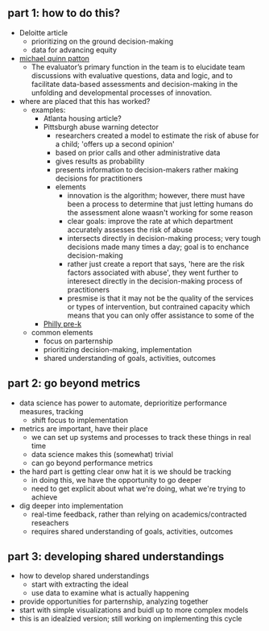 ## part 1: how to do this? 

- Deloitte article
  - prioritizing on the ground decision-making
  - data for advancing equity
- [michael quinn patton][1]
  - The evaluator’s primary function in the team is to elucidate team discussions with evaluative questions, data and logic, and to facilitate data-based assessments and decision-making in the unfolding and developmental processes of innovation.
- where are placed that this has worked?
  - examples:
    - Atlanta housing article?
    - Pittsburgh abuse warning detector
      - researchers created a model to estimate the risk of abuse for a child; 'offers up a second opinion'
      - based on prior calls and other administrative data
      - gives results as probability
      - presents information to decision-makers rather making decisions for practitioners
      - elements
        - innovation is the algorithm; however, there must have been a process to determine that just letting humans do the assessment alone waasn't working for some reason
        - clear goals: improve the rate at which department accurately assesses the risk of abuse
        - intersects directly in decision-making process; very tough decisions made many times a day; goal is to enchance decision-making
        - rather just create a report that says, 'here are the risk factors associated with abuse', they went further to interesect directly in the decision-making process of practitioners
        - presmise is that it may not be the quality of the services or types of intervention, but contrained capacity which means that you can only offer assistance to some of the 
    - [Philly pre-k][3]
  - common elements
    - focus on parternship
    - prioritizing decision-making, implementation
    - shared understanding of goals, activities, outcomes

## part 2: go beyond metrics

- data science has power to automate, deprioritize performance measures, tracking
  - shift focus to implementation
- metrics are important, have their place
  - we can set up systems and processes to track these things in real time
  - data science makes this (somewhat) trivial
  - can go beyond performance metrics
- the hard part is getting clear onw hat it is we should be tracking
  - in doing this, we have the opportunity to go deeper
  - need to get explicit about what we're doing, what we're trying to achieve
- dig deeper into implementation
  - real-time feedback, rather than relying on academics/contracted reseachers
  - requires shared understanding of goals, activities, outcomes

## part 3: developing shared understandings

- how to develop shared understandings
  - start with extracting the ideal
  - use data to examine what is actually happening
- provide opportunities for parternship, analyzing together
- start with simple visualizations and buidl up to more complex models
- this is an idealzied version; still working on implementing this cycle


[1]: https://nonprofitquarterly.org/2006/03/21/evaluation-for-the-way-we-work/
[2]: https://www.nytimes.com/2018/01/02/magazine/can-an-algorithm-tell-when-kids-are-in-danger.html
[3]: https://repository.upenn.edu/cgi/viewcontent.cgi?article=1000&context=pennchild_briefs